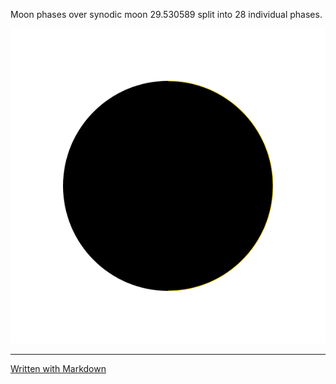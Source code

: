 Moon phases over synodic moon 29.530589 split into 28 individual phases.

 ![New Moon](moon28f00.svg)

---
[Written with Markdown](https://www.markdownguide.org/basic-syntax/)